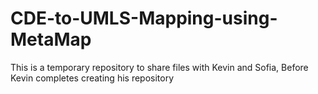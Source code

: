 # CDE-to-UMLS-Mapping-using-MetaMap
This is a temporary repository to share files with Kevin and Sofia,
Before Kevin completes creating his repository
